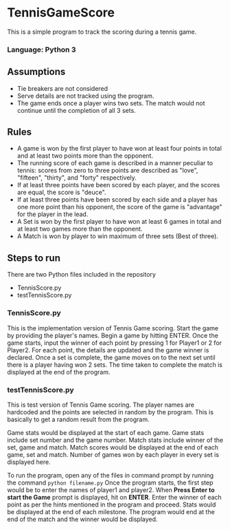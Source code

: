 # TennisGameScore
This is a simple program to track the scoring during a tennis game.

### Language: Python 3

## Assumptions
- Tie breakers are not considered
- Serve details are not tracked using the program.
- The game ends once a player wins two sets. The match would not continue until the completion of all 3 sets.

## Rules
- A game is won by the first player to have won at least four points in total and at least two points more than the opponent.
- The running score of each game is described in a manner peculiar to tennis: scores from zero to three points are described as "love", "fifteen", "thirty", and "forty" respectively.
- If at least three points have been scored by each player, and the scores are equal, the score is "deuce".
- If at least three points have been scored by each side and a player has one more point than his opponent, the score of the game is "advantage" for the player in the lead.
- A Set is won by the first player to have won at least 6 games in total and at least two games more than the opponent.
- A Match is won by player to win maximum of three sets (Best of three).

## Steps to run
There are two Python files included in the repository 
- TennisScore.py
- testTennisScore.py

### TennisScore.py
  This is the implementation version of Tennis Game scoring. Start the game by providing the player's names. Begin a game by hitting ENTER. Once the game starts, input the winner of each point by pressing 1 for Player1 or 2 for Player2. For each point, the details are updated and the game winner is declared. Once a set is complete, the game moves on to the next set until there is a player having won 2 sets. The time taken to complete the match is displayed at the end of the program. 
    
### testTennisScore.py
  This is test version of Tennis Game scoring. The player names are hardcoded and the points are selected in random by the program. This is basically to get a random result from the program.
    
Game stats would be displayed at the start of each game. Game stats include set number and the game number. Match stats include winner of the set, game and match. Match scores would be displayed at the end of each game, set and match. Number of games won by each player in every set is displayed here. 

To run the program, open any of the files in command prompt by running the command
      `python filename.py`
Once the program starts, the first step would be to enter the names of player1 and player2. When **Press Enter to start the Game** prompt is displayed, hit on **ENTER**. Enter the winner of each point as per the hints mentioned in the program and proceed. Stats would be displayed at the end of each milestone. The program would end at the end of the match and the winner would be displayed.
